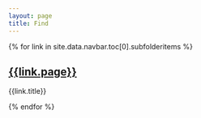 ```yaml
---
layout: page
title: Find
---
```

{% for link in site.data.navbar.toc[0].subfolderitems %}
<div class="col-12">
<div class="card text-center">     
<div class="card-head"><h2><a href="{{link.url}}" title="{{link.title}}">{{link.page}}</a></h2></div>
<div class="card-body"><p>{{link.title}}</p></div>
</div>
</div>
{% endfor %}

